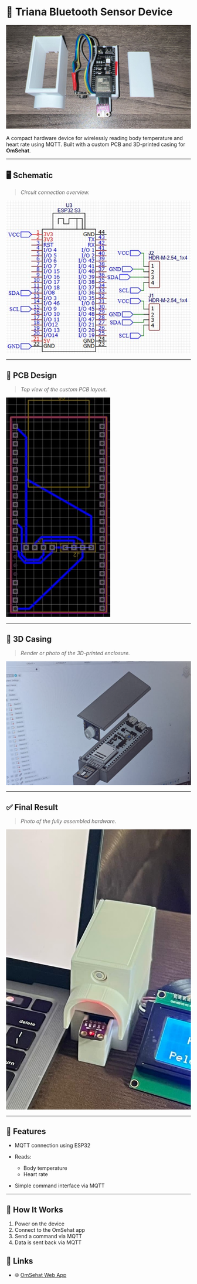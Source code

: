 ﻿# 🔵 Triana Bluetooth Sensor Device

![Schematic](images/device_disassembled.png)

A compact hardware device for wirelessly reading body temperature and heart rate using MQTT. Built with a custom PCB and 3D-printed casing for **OmSehat**.

---

## 🖥️ Schematic

> _Circuit connection overview._

![Schematic](images/schematic.png)

---

## 🔌 PCB Design

> _Top view of the custom PCB layout._

![PCB Design](images/pcb.png)

---

## 🧱 3D Casing

> _Render or photo of the 3D-printed enclosure._

![3D Casing](images/casing.png)

---

## ✅ Final Result

> _Photo of the fully assembled hardware._

![Final Result](images/device_on.png)

---

## 📲 Features

- MQTT connection using ESP32
- Reads:

  - Body temperature
  - Heart rate

- Simple command interface via MQTT

---

## 🚀 How It Works

1. Power on the device
2. Connect to the OmSehat app
3. Send a command via MQTT
4. Data is sent back via MQTT

## 📎 Links

- 🌐 [OmSehat Web App](https://omsehat.sportsnow.app)
